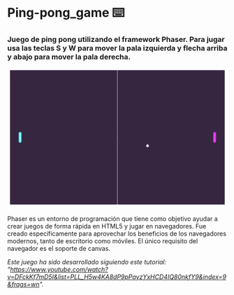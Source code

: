# Ping-pong_game  ⌨️


### Juego de ping pong utilizando el framework **Phaser**. Para jugar usa las teclas S y W para mover la pala izquierda y flecha arriba y abajo para mover la pala derecha.

![Muestra del juego](https://raw.githubusercontent.com/eva-lm/Ping-pong_game/master/assets/muestra.png)

Phaser es un entorno de programación que tiene como objetivo ayudar a crear juegos de forma rápida en HTML5 y jugar en navegadores. Fue creado específicamente para aprovechar los beneficios de los navegadores modernos, tanto de escritorio como móviles. El único requisito del navegador es el soporte de canvas.


*Este juego ha sido desarrollado siguiendo este tutorial: "https://www.youtube.com/watch?v=DFckKf7mD5I&list=PLL_H5w4KA8dP9pPayzYxHCD4IQ80nkfY9&index=9&frags=wn".*
